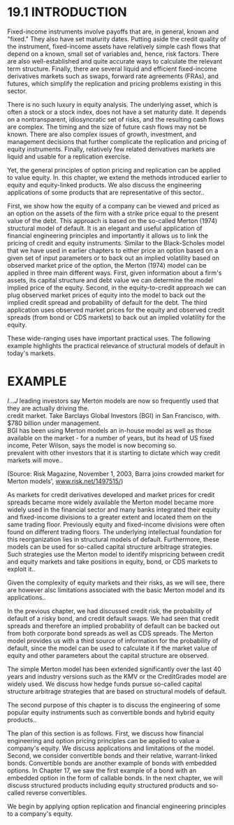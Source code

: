 # 19.1 INTRODUCTION  

Fixed-income instruments involve payoffs that are, in general, known and "fixed." They also have set maturity dates. Putting aside the credit quality of the instrument, fixed-income assets have relatively simple cash flows that depend on a known, small set of variables and, hence, risk factors. There are also well-established and quite accurate ways to calculate the relevant term structure. Finally, there are several liquid and efficient fixed-income derivatives markets such as swaps, forward rate agreements (FRAs), and futures, which simplify the replication and pricing problems existing in this sector.  

There is no such luxury in equity analysis. The underlying asset, which is often a stock or a stock index, does not have a set maturity date. It depends on a nontransparent, idiosyncratic set of risks, and the resulting cash flows are complex. The timing and the size of future cash flows may not be known. There are also complex issues of growth, investment, and management decisions that further complicate the replication and pricing of equity instruments. Finally, relatively few related derivatives markets are liquid and usable for a replication exercise.  

Yet, the general principles of option pricing and replication can be applied to value equity. In. this chapter, we extend the methods introduced earlier to equity and equity-linked products. We also discuss the engineering applications of some products that are representative of this sector..  

First, we show how the equity of a company can be viewed and priced as an option on the assets of the firm with a strike price equal to the present value of the debt. This approach is based on the so-called Merton (1974) structural model of default. It is an elegant and useful application of financial engineering principles and importantly it allows us to link the pricing of credit and equity instruments. Similar to the Black-Scholes model that we have used in earlier chapters to either price an option based on a given set of input parameters or to back out an implied volatility based on observed market price of the option, the Merton (1974) model can be applied in three main different ways. First, given information about a firm's assets, its capital structure and debt value we can determine the model implied price of the equity. Second, in the equity-to-credit approach we can plug observed market prices of equity into the model to back out the implied credit spread and probability of default for the debt. The third application uses observed market prices for the equity and observed credit spreads (from bond or CDS markets) to back out an implied volatility for the equity.  

These wide-ranging uses have important practical uses. The following example highlights the practical relevance of structural models of default in today's markets.  

# EXAMPLE  

$I...J$ leading investors say Merton models are now so frequently used that they are actually driving the.   
credit market. Take Barclays Global Investors (BGI) in San Francisco, with. $\$780$ billion under management.   
BGI has been using Merton models  an in-house model as well as those available on the market - for a number of years, but its head of US fixed income, Peter Wilson, says the model is now becoming so.   
prevalent with other investors that it is starting to dictate which way credit markets will move..  

(Source: Risk Magazine, November 1, 2003, Barra joins crowded market for Merton models', www.risk.net/1497515/)  

As markets for credit derivatives developed and market prices for credit spreads became more widely available the Merton model became more widely used in the financial sector and many banks integrated their equity and fixed-income divisions to a greater extent and located them on the same trading floor. Previously equity and fixed-income divisions were often found on different trading floors. The underlying intellectual foundation for this reorganization lies in structural models of default. Furthermore, these models can be used for so-called capital structure arbitrage strategies. Such strategies use the Merton model to identify mispricing between credit and equity markets and take positions in equity, bond, or CDS markets to exploit it..  

Given the complexity of equity markets and their risks, as we will see, there are however alsc limitations associated with the basic Merton model and its applications..  

In the previous chapter, we had discussed credit risk, the probability of default of a risky bond, and credit default swaps. We had seen that credit spreads and therefore an implied probability of default can be backed out from both corporate bond spreads as well as CDS spreads. The Merton model provides us with a third source of information for the probability of default, since the model can be used to calculate it if the market value of equity and other parameters about the capital structure are observed.  

The simple Merton model has been extended significantly over the last 40 years and industry versions such as the KMV or the CreditGrades model are widely used. We discuss how hedge funds pursue so-called capital structure arbitrage strategies that are based on structural models of default.  

The second purpose of this chapter is to discuss the engineering of some popular equity instruments such as convertible bonds and hybrid equity products..  

The plan of this section is as follows. First, we discuss how financial engineering and option pricing principles can be applied to value a company's equity. We discuss applications and limitations of the model. Second, we consider convertible bonds and their relative, warrant-linked bonds. Convertible bonds are another example of bonds with embedded options. In Chapter 17, we saw the first example of a bond with an embedded option in the form of callable bonds. In the next chapter, we will discuss structured products including equity structured products and so-called reverse convertibles.  

We begin by applying option replication and financial engineering principles to a company's equity.  
